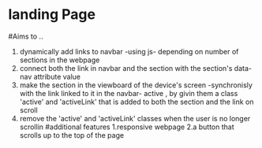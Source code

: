 # landing Page
#Aims to ..
1. dynamically add links to navbar -using js- depending on number of sections in the webpage
2. connect both the link in navbar and the section with the section's data-nav attribute value
3. make the section in the viewboard of the device's screen -synchronisly with the link linked to it in the navbar- active , by givin them a class 'active' and 'activeLink' that is added to both the section and the link on scroll
4. remove the 'active' and 'activeLink' classes when the user is no longer scrollin
#additional features
1.responsive webpage 
2.a button that scrolls up to the top of the page 
